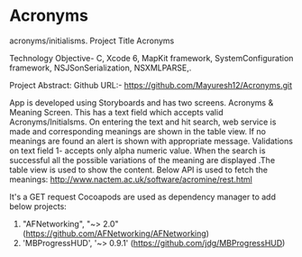 # Acronyms
acronyms/initialisms.
Project Title
Acronyms

Technology
Objective- C, Xcode 6,  MapKit framework,  SystemConfiguration framework, NSJSonSerialization, NSXMLPARSE,.


Project Abstract:
Github URL:- https://github.com/Mayuresh12/Acronyms.git

App is developed using Storyboards and has two screens. Acronyms & Meaning Screen. This has a text field which accepts valid Acronyms/Initialsms. On entering the text and hit search, web service is made and corresponding meanings are shown in the table view. If no meanings are found an alert is shown with appropriate message. Validations on text field 1- accepts only alpha numeric value. When the search is successful all the possible variations of the meaning are displayed .The table view is used to show the content.
Below API is used to fetch the meanings:
http://www.nactem.ac.uk/software/acromine/rest.html


It's a GET request
Cocoapods are used as dependency manager to add below projects:
1.	"AFNetworking", "~> 2.0" (https://github.com/AFNetworking/AFNetworking)
2.	'MBProgressHUD', '~> 0.9.1' (https://github.com/jdg/MBProgressHUD)
